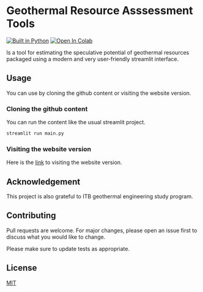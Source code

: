 # Geothermal Resource Asssessment Tools

[![Built in Python](https://img.shields.io/badge/Python-3.8%2C%203.9%2C%203.10-blue)](https://www.python.org/downloads/) [![Open In Colab](https://colab.research.google.com/assets/colab-badge.svg)](https://colab.research.google.com/drive/1N4M_8ZbcN2Ss124hqswso0LGtLFh2tNK?usp=sharing)

Is a tool for estimating the speculative potential of geothermal
resources packaged using a modern and very user-friendly streamlit interface.

## Usage

You can use by cloning the github content or visiting the website version. 

### Cloning the github content

You can run the content like the usual streamlit project.

```bash
streamlit run main.py
```

### Visiting the website version

Here is the [link](geothermal-ra-mpc.herokuapp.com) to
visiting the website version.

## Acknowledgement

This project is also grateful to ITB geothermal engineering study program.

## Contributing

Pull requests are welcome. For major changes, please open an issue first to discuss what you would like to change.

Please make sure to update tests as appropriate.

## License
[MIT](https://choosealicense.com/licenses/mit/)
